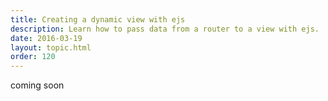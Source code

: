 ```yaml
---
title: Creating a dynamic view with ejs
description: Learn how to pass data from a router to a view with ejs.
date: 2016-03-19
layout: topic.html
order: 120
---
```


coming soon

<!--
*ejs* templating supports the following tags:

* `<% ... %>` - anything inside of this tag will be evaluated as JavaScript code.

	> eg. `<% var message = 'ejs is <strong>cool</strong>' %>`

* `<%= ... %>` - anything inside of this tag will be evaluated as JavaScript code and escaped before being inserted into the page.

	> eg. `<h1><%= message %></h1>` will render `<h1>ejs is &lt;strong&gt;cool&lt;/strong&gt;</h1>`

* `<%- ... %>` - anything inside of this tag will be evaluated as JavaScript code and inserted into the page without being escaped.

	> eg. `<span><%= message %></span>` will render `<span>ejs is <strong>cool</strong></span>`
-->

